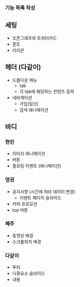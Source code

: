 ### 기능 목록 작성

## 세팅

- 오픈그래프와 트위터카드
- 폰트
- 아이콘

## 헤더 (다같이)

- 드롭다운 메뉴
  - tab
  - 각 tab에 해당하는 컨텐츠 출력
- 네비게이션
  - 가입(링크)
  - 검색 애니메이션

## 바디

### 현민

- 이미지 애니메이션
- 버튼
- 플로팅 이벤트 (애니메이션)

### 영권

- 공지사항 (시간에 따라 데이터 변경)
  - 이벤트 페이지 슬라이드
- 커피 프로모션
- top 버튼

### 혜주

- 동영상 배경
- 스크롤위치 배경

### 다같이

- 푸터
- 다중요소 슬라이드
- 내용

